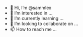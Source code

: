 - 👋 Hi, I’m @sammlex
- 👀 I’m interested in ...
- 🌱 I’m currently learning ...
- 💞️ I’m looking to collaborate on ...
- 📫 How to reach me ...

<!---
sammlex/sammlex is a ✨ special ✨ repository because its `README.md` (this file) appears on your GitHub profile.
You can click the Preview link to take a look at your changes.
--->

